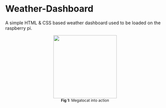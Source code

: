 # Weather-Dashboard
A simple HTML &amp; CSS based weather dashboard used to be loaded on the raspberry pi.
<div align="center">
<img src="" width="200"><br>
<sup><strong>Fig 1:</strong> Megatocat into action</sup>
</div>
